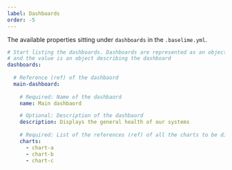 ```yaml
---
label: Dashboards
order: -5
---
```


The available properties sitting under `dashboards` in the `.baselime.yml`.

```yaml # :icon-code: .baselime.yml
# Start listing the dashboards. Dashboards are represented as an object where the key is the reference (ref) of the dashboard,
# and the value is an object describing the dashboard
dashboards:
  
  # Reference (ref) of the dashbaord
  main-dashboard:
    
    # Required: Name of the dashbaord
    name: Main dashbaord

    # Optional: Description of the dashbaord
    description: Displays the general health of our systems
    
    # Required: List of the references (ref) of all the charts to be displayed in this dashboard
    charts:
      - chart-a
      - chart-b
      - chart-c
```

